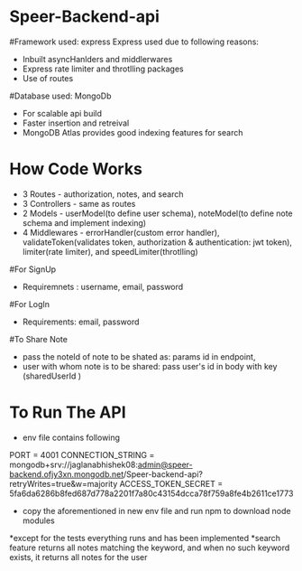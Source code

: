# Speer-Backend-api

#Framework used: express
Express used due to following reasons:
- Inbuilt asyncHanlders and middlerwares
- Express rate limiter and throtlling packages
- Use of routes 

#Database used: MongoDb
- For scalable api build
- Faster insertion and retreival 
- MongoDB Atlas provides good indexing features for search

# How Code Works
- 3 Routes - authorization, notes, and search
- 3 Controllers - same as routes
- 2 Models - userModel(to define user schema), noteModel(to define note schema and implement indexing)
- 4 Middlewares - errorHandler(custom error handler), validateToken(validates token, authorization & authentication: jwt token), limiter(rate limiter), and speedLimiter(throtlling)

#For SignUp
- Requiremnets : username, email, password

#For LogIn
- Requirements: email, password

#To Share Note
- pass the noteId of note to be shated as: params id in endpoint, 
- user with whom note is to be shared: pass user's id in body with key (sharedUserId )

# To Run The API
- env file contains following

PORT = 4001
CONNECTION_STRING = mongodb+srv://jaglanabhishek08:admin@speer-backend.ofjy3xn.mongodb.net/Speer-backend-api?retryWrites=true&w=majority
ACCESS_TOKEN_SECRET = 5fa6da6286b8fed687d778a2201f7a80c43154dcca78f759a8fe4b2611ce1773

- copy the aforementioned in new env file and run npm to download node modules

*except for the tests everything runs and has been implemented
*search feature returns all notes matching the keyword, and when no such keyword exists, it returns all notes for the user
